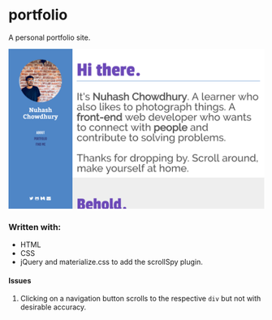 # portfolio
A personal portfolio site.

![](assets/this.png)

### Written with:
 * HTML
 * CSS
 * jQuery and materialize.css to add the scrollSpy plugin.

#### Issues
 1. Clicking on a navigation button scrolls to the respective `div` but not with desirable accuracy.

